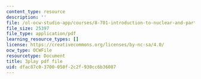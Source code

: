 ```yaml
---
content_type: resource
description: ''
file: /ol-ocw-studio-app/courses/8-701-introduction-to-nuclear-and-particle-physics-fall-2020/dfac87c03700050f2c2f930cc6b36087_ZYQBSJn6n6o.pdf
file_size: 25397
file_type: application/pdf
learning_resource_types: []
license: https://creativecommons.org/licenses/by-nc-sa/4.0/
ocw_type: OCWFile
resourcetype: Document
title: 3play pdf file
uid: dfac87c0-3700-050f-2c2f-930cc6b36087
---
```

